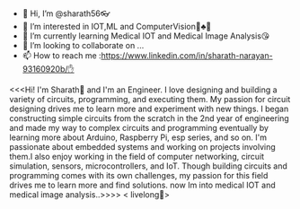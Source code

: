 - 👋 Hi, I’m @sharath56👓
- 👀 I’m interested in IOT,ML and ComputerVision🧿♣📡
- 🌱 I’m currently learning Medical IOT and Medical Image Analysis😘
- 💞️ I’m looking to collaborate on ...
- 📫 How to reach me :https://www.linkedin.com/in/sharath-narayan-93160920b/✋

<<<Hi! I'm Sharath🖖 and I'm an Engineer. I love designing and building a variety of circuits, programming, and executing them.
My passion for circuit designing drives me to learn more and experiment with new things.
I began constructing simple circuits from the scratch in the 2nd year of engineering and made my way to complex circuits and programming eventually by learning more about Arduino, Raspberry Pi, esp series, and so on. 
I'm passionate about embedded systems and working on projects involving them.I also enjoy working in the field of computer networking, circuit simulation, sensors, microcontrollers, and IoT. 
Though building circuits and programming comes with its own challenges, my passion for this field drives me to learn more and find solutions.
now Im into medical IOT and medical image analysis..>>>>
< livelong🖖>

<!---
sharath56/sharath56 is a ✨ special ✨ repository because its `README.md` (this file) appears on your GitHub profile.
You can click the Preview link to take a look at your changes.
--->
